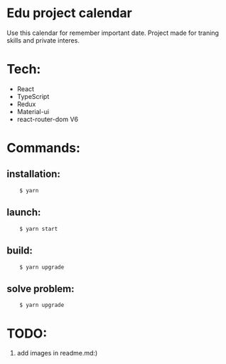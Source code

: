 # Edu project calendar 

Use this calendar for remember important date.
Project made for traning skills and private interes.

# Tech: 
 - React 
 - TypeScript 
 - Redux 
 - Material-ui
 - react-router-dom V6

# Commands:
## installation: 
```
    $ yarn
```

## launch: 
```
    $ yarn start
``` 

## build: 
```
    $ yarn upgrade
```

## solve problem: 
```
    $ yarn upgrade
```

# TODO:

1. add images in readme.md:)
